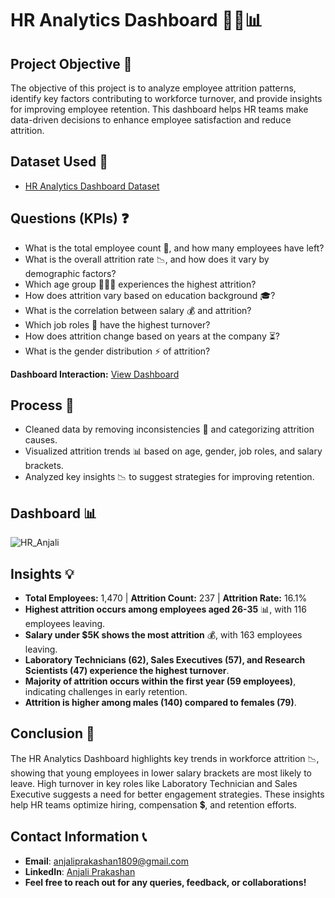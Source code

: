 
# HR Analytics Dashboard 👨‍🌾📊

## Project Objective 🎯
The objective of this project is to analyze employee attrition patterns, identify key factors contributing to workforce turnover, and provide insights for improving employee retention. This dashboard helps HR teams make data-driven decisions to enhance employee satisfaction and reduce attrition.

## Dataset Used 📂
- [HR Analytics Dashboard Dataset](https://github.com/AnjaliPrakashan/Data-Analysis-HR-Analytics/blob/main/HR_Analytics.csv)

## Questions (KPIs) ❓
- What is the total employee count 🏢, and how many employees have left?
- What is the overall attrition rate 📉, and how does it vary by demographic factors?
- Which age group 👶👨🏻 experiences the highest attrition?
- How does attrition vary based on education background 🎓?
- What is the correlation between salary 💰 and attrition?
- Which job roles 💼 have the highest turnover?
- How does attrition change based on years at the company ⏳?
- What is the gender distribution ⚡ of attrition?

**Dashboard Interaction:** [View Dashboard](https://github.com/AnjaliPrakashan/Data-Analysis-HR-Analytics/blob/main/HR_Anjali.png)

## Process 🔄
- Cleaned data by removing inconsistencies 🧹 and categorizing attrition causes.
- Visualized attrition trends 📊 based on age, gender, job roles, and salary brackets.
- Analyzed key insights 📉 to suggest strategies for improving retention.

## Dashboard 📊
![HR_Anjali](https://github.com/user-attachments/assets/7b2175ab-1d84-4112-89cd-073229831fe1)

## Insights 💡
- **Total Employees:** 1,470 | **Attrition Count:** 237 | **Attrition Rate:** 16.1%
- **Highest attrition occurs among employees aged 26-35** 📊, with 116 employees leaving.
- **Salary under $5K shows the most attrition** 💰, with 163 employees leaving.
- **Laboratory Technicians (62), Sales Executives (57), and Research Scientists (47) experience the highest turnover**.
- **Majority of attrition occurs within the first year (59 employees)**, indicating challenges in early retention.
- **Attrition is higher among males (140) compared to females (79)**.

## Conclusion 📝
The HR Analytics Dashboard highlights key trends in workforce attrition 📉, showing that young employees in lower salary brackets are most likely to leave. High turnover in key roles like Laboratory Technician and Sales Executive suggests a need for better engagement strategies. These insights help HR teams optimize hiring, compensation 💲, and retention efforts.

## Contact Information 📞
- **Email**: [anjaliprakashan1809@gmail.com](mailto:anjaliprakashan1809@gmail.com)
- **LinkedIn**: [Anjali Prakashan](https://www.linkedin.com/in/anjali-prakashan)
- **Feel free to reach out for any queries, feedback, or collaborations!**

